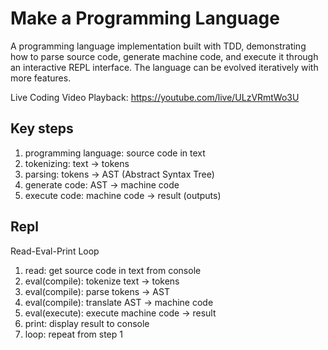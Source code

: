 # Make a Programming Language

A programming language implementation built with TDD, demonstrating how to parse source code, generate machine code, and execute it through an interactive REPL interface. The language can be evolved iteratively with more features.

Live Coding Video Playback: https://youtube.com/live/ULzVRmtWo3U

## Key steps

1. programming language: source code in text
2. tokenizing: text -> tokens
3. parsing: tokens -> AST (Abstract Syntax Tree)
4. generate code: AST -> machine code
5. execute code: machine code -> result (outputs)

## Repl

Read-Eval-Print Loop

1. read: get source code in text from console
2. eval(compile): tokenize text -> tokens
3. eval(compile): parse tokens -> AST
4. eval(compile): translate AST -> machine code
5. eval(execute): execute machine code -> result
6. print: display result to console
7. loop: repeat from step 1
